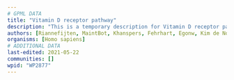 ```yaml
---
# GPML DATA
title: "Vitamin D receptor pathway"
description: "This is a temporary description for Vitamin D receptor pathway"
authors: [Riannefijten, MaintBot, Khanspers, Fehrhart, Egonw, Kim de Nooijer, Mkutmon, AlexanderPico, Eweitz]
organisms: [Homo sapiens]
# ADDITIONAL DATA
last-edited: 2021-05-22
communities: []
wpid: "WP2877"
---
```

